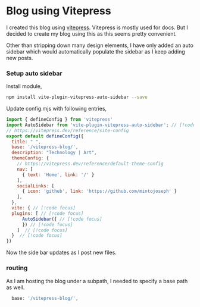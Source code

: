 # Blog using Vitepress

I created this blog using [vitepress](https://vitepress.dev/). Vitepress is mostly used for docs. But I decided to create my blog using this as this seems pretty convenient.

Other than stripping down many design elements, I have only added an auto sidebar which would automatically populate the sidebar as I keep adding new posts.

### Setup auto sidebar

Install module,

```bash
npm install vite-plugin-vitepress-auto-sidebar --save
```

Update config.mjs with following entries,

```js
import { defineConfig } from 'vitepress'
import AutoSidebar from 'vite-plugin-vitepress-auto-sidebar'; // [!code focus]
// https://vitepress.dev/reference/site-config
export default defineConfig({
  title: " ",
  base: '/vitepress-blog/',
  description: "Technology | Art",
  themeConfig: {
    // https://vitepress.dev/reference/default-theme-config
    nav: [
      { text: 'Home', link: '/' }
    ],
    socialLinks: [
      { icon: 'github', link: 'https://github.com/mintojoseph' }
    ],
  },
  vite: { // [!code focus]
  plugins: [ // [!code focus]
      AutoSidebar({ // [!code focus]
      }) // [!code focus]
    ]  // [!code focus]
  }  // [!code focus]
})
```

Now the side bar updates as I post new files.


### routing

As I am hosting the blog under a subpath, I needed to specify a base path as well.


```js
  base: '/vitepress-blog/',
```
